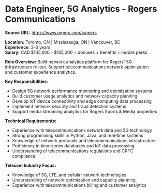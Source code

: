 # Data Engineer, 5G Analytics - Rogers Communications

**Source URL:** https://www.rogers.com/careers

**Location:** Toronto, ON | Mississauga, ON | Vancouver, BC  
**Experience:** 3-6 years  
**Salary:** CAD $105,000 - $165,000 + bonuses + benefits + mobile perks

**Role Overview:**
Build network analytics platform for Rogers' 5G infrastructure rollout. Support telecommunications network optimization and customer experience analytics.

**Key Responsibilities:**
- Design 5G network performance monitoring and optimization systems
- Build customer usage analytics and network capacity planning
- Develop IoT device connectivity and edge computing data processing
- Implement network security and fraud detection systems
- Support media streaming analytics for Rogers Sports & Media properties

**Technical Requirements:**
- Experience with telecommunications network data and 5G technology
- Strong programming skills in Python, Java, and real-time systems
- Knowledge of network protocols and telecommunications infrastructure
- Proficiency in time-series databases and IoT data processing
- Understanding of telecommunications regulations and CRTC compliance

**Telecom Industry Focus:**
- Knowledge of 5G, LTE, and cellular network technologies
- Understanding of network optimization and capacity planning
- Experience with telecommunications billing and customer analytics